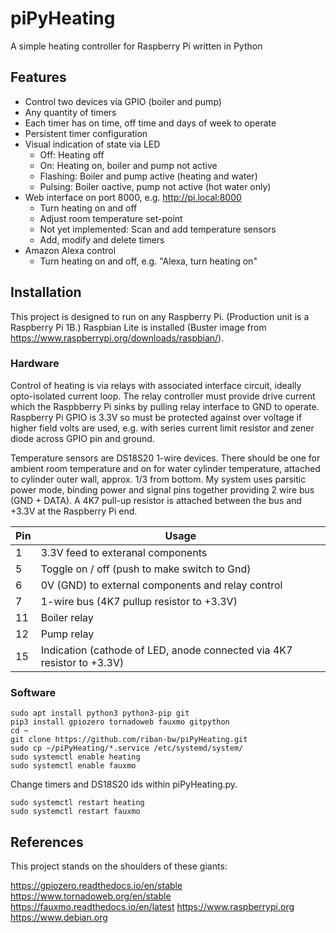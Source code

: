 # piPyHeating
A simple heating controller for Raspberry Pi written in Python

## Features

- Control two devices via GPIO (boiler and pump)
- Any quantity of timers
- Each timer has on time, off time and days of week to operate
- Persistent timer configuration
- Visual indication of state via LED
  - Off: Heating off
  - On: Heating on, boiler and pump not active
  - Flashing: Boiler and pump active (heating and water)
  - Pulsing: Boiler oactive, pump not active (hot water only)
- Web interface on port 8000, e.g. http://pi.local:8000
  - Turn heating on and off
  - Adjust room temperature set-point
  - Not yet implemented: Scan and add temperature sensors
  - Add, modify and delete timers
- Amazon Alexa control
  - Turn heating on and off, e.g. "Alexa, turn heating on"

## Installation

This project is designed to run on any Raspberry Pi. (Production unit is a Raspberry Pi 1B.) Raspbian Lite is installed (Buster image from https://www.raspberrypi.org/downloads/raspbian/).

### Hardware
Control of heating is via relays with associated interface circuit, ideally opto-isolated current loop. The relay controller must provide drive current which the Raspbberry Pi sinks by pulling relay interface to GND to operate. Raspberry Pi GPIO is 3.3V so must be protected against over voltage if higher field volts are used, e.g. with series current limit resistor and zener diode across GPIO pin and ground.

Temperature sensors are DS18S20 1-wire devices. There should be one for ambient room temperature and on for water cylinder temperature, attached to cylinder outer wall, approx. 1/3 from bottom. My system uses parsitic power mode, binding power and signal pins together providing 2 wire bus (GND + DATA). A 4K7 pull-up resistor is attached between the bus and +3.3V at the Raspberry Pi end.

Pin | Usage
--- | -----
 1  | 3.3V feed to exteranal components
 5  | Toggle on / off (push to make switch to Gnd)
 6  | 0V (GND) to external components and relay control
 7  | 1-wire bus (4K7 pullup resistor to +3.3V)
 11 | Boiler relay
 12 | Pump relay
 15 | Indication (cathode of LED, anode connected via 4K7 resistor to +3.3V)

### Software
```
sudo apt install python3 python3-pip git
pip3 install gpiozero tornadoweb fauxmo gitpython
cd ~
git clone https://github.com/riban-bw/piPyHeating.git
sudo cp ~/piPyHeating/*.service /etc/systemd/system/
sudo systemctl enable heating
sudo systemctl enable fauxmo
```

Change timers and DS18S20 ids within piPyHeating.py.

```
sudo systemctl restart heating
sudo systemctl restart fauxmo
```

## References
This project stands on the shoulders of these giants:

https://gpiozero.readthedocs.io/en/stable
https://www.tornadoweb.org/en/stable
https://fauxmo.readthedocs.io/en/latest
https://www.raspberrypi.org
https://www.debian.org
